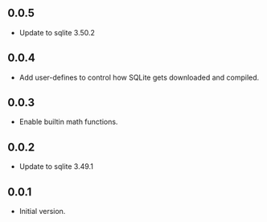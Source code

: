 ## 0.0.5

- Update to sqlite 3.50.2

## 0.0.4

- Add user-defines to control how SQLite gets downloaded and compiled.

## 0.0.3

- Enable builtin math functions.

## 0.0.2

- Update to sqlite 3.49.1

## 0.0.1

- Initial version.
